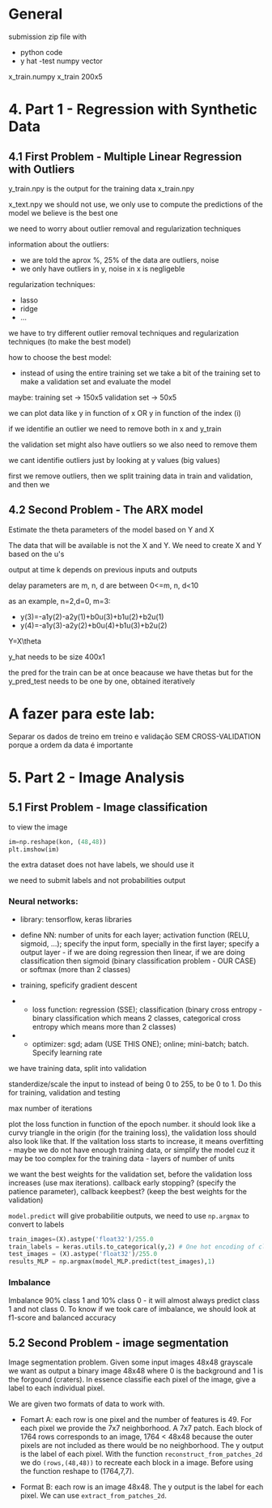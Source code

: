 # General

submission
zip file with
- python code
- y hat -test numpy vector

x_train.numpy
x_train 200x5

# 4. Part 1 - Regression with Synthetic Data

## 4.1 First Problem - Multiple Linear Regression with Outliers

y_train.npy is the output for the training data x_train.npy

x_text.npy we should not use, we only use to compute the predictions of the model we believe is the best one


we need to worry about outlier removal and regularization techniques


information about the outliers:
- we are told the aprox %, 25% of the data are outliers, noise
- we only have outliers in y, noise in x is negligeble

regularization techniques:
- lasso
- ridge
- ...

we have to try different outlier removal techniques and regularization techniques (to make the best model)

how to choose the best model:
- instead of using the entire training set we take a bit of the training set to make a validation set and evaluate the model

maybe: training set -> 150x5
        validation set -> 50x5


we can plot data like y in function of x OR y in function of the index (i)

if we identifie an outlier we need to remove both in x and y_train

the validation set might also have outliers so we also need to remove them

we cant identifie outliers just by looking at y values (big values)


first we remove outliers, then we split training data in train and validation, and then we 

## 4.2  Second Problem - The ARX model

Estimate the theta parameters of the model based on Y and X

The data that will be available is not the X and Y. We need to create X and Y based on the u's

output at time k depends on previous inputs and outputs

delay parameters are m, n, d are between 0<=m, n, d<10

as an example, n=2,d=0, m=3:
- y(3)=-a1y(2)-a2y(1)+b0u(3)+b1u(2)+b2u(1)
- y(4)=-a1y(3)-a2y(2)+b0u(4)+b1u(3)+b2u(2)

Y=X\theta

y_hat needs to be size 400x1 

the pred for the train can be at once beacause we have thetas but for the y_pred_test needs to be one by one, obtained iteratively

# A fazer para este lab:

Separar os dados de treino em treino e validação SEM CROSS-VALIDATION porque a ordem da data é importante


# 5. Part 2 - Image Analysis

## 5.1 First Problem - Image classification

to view the image 

```python
im=np.reshape(kon, (48,48))
plt.imshow(im)
```

the extra dataset does not have labels, we should use it

we need to submit labels and not probabilities output

### Neural networks:

- library: tensorflow, keras libraries

- define NN: number of units for each layer; activation function (RELU, sigmoid, ...); specify the input form, specially in the first layer; specify a output layer - if we are doing regression then linear, if we are doing classification then sigmoid (binary classification problem - OUR CASE) or softmax (more than 2 classes)

- training, speficify gradient descent

- - loss function: regression (SSE); classification (binary cross entropy - binary classification which means 2 classes, categorical cross entropy which means more than 2 classes)

- - optimizer: sgd; adam (USE THIS ONE); online; mini-batch; batch. Specify learning rate

we have training data, split into validation

standerdize/scale the input to instead of being 0 to 255, to be 0 to 1. Do this for training, validation and testing

max number of iterations

plot the loss function in function of the epoch number. it should look like a curvy triangle in the origin (for the training loss), the validation loss should also look like that. If the valitation loss starts to increase, it means overfitting - maybe we do not have enough training data, or simplify the model cuz it may be too complex for the training data - layers of number of units

we want the best weights for the validation set, before the validation loss increases (use max iterations). callback early stopping? (specify the patience parameter), callback keepbest? (keep the best weights for the validation)

`model.predict` will give probabilitie outputs, we need to use `np.argmax` to convert to labels

```python
train_images=(X).astype('float32')/255.0
train_labels = keras.utils.to_categorical(y,2) # One hot encoding of class labels
test_images = (X).astype('float32')/255.0
results_MLP = np.argmax(model_MLP.predict(test_images),1)
```

### Imbalance

Imbalance 90% class 1 and 10% class 0 - it will almost always predict class 1 and not class 0. To know if we took care of imbalance, we should look at f1-score and balanced accuracy


## 5.2 Second Problem - image segmentation

Image segmentation problem. Given some input images 48x48 grayscale we want as output a binary image 48x48 where 0 is the background and 1 is the forgound (craters). In essence classifie each pixel of the image, give a label to each individual pixel.

We are given two formats of data to work with.

- Fomart A: each row is one pixel and the number of features is 49. For each pixel we provide the 7x7 neighborhood. A 7x7 patch. Each block of 1764 rows corresponds to an image, 1764 < 48x48 because the outer pixels are not included as there would be no neighborhood. The y output is the label of each pixel. With the function `reconstruct_from_patches_2d` we do `(rows,(48,48))` to recreate each block in a image. Before using the function reshape to (1764,7,7).

- Format B: each row is an image 48x48. The y output is the label for each pixel. We can use `extract_from_patches_2d`.